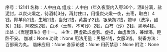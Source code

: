 序号：12141
名称：人中白丸
组成：人中白（年久夜壶内入枣30个，酒8分满，盐泥封，以炭火煅之，待酒耗3分，再封住口，用慢炭火煅一夜，去枣，取白）4钱，羚羊角2钱，生地2钱，当归2钱，黄蒿子2钱，银柴胡2钱，鳖甲（洗净，醋炙）2钱，阿胶珠2钱，白术（土蒸，不可炒）2钱，白芍（炒）2钱，熟地4钱。
出处：《嵩崖尊生》卷十一。
主治：阴虚欲成虚劳。虚损，血虚发热，兼燥渴，睡卧不安。
加减：None
功效：None
用法用量：男服4钱，女服3钱。
制备方法：百部膏为丸。
临床应用：None
各家论述：None
用药禁忌：None
附注：None
